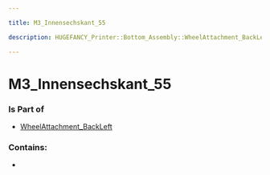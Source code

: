 ```yaml
---

title: M3_Innensechskant_55

description: HUGEFANCY_Printer::Bottom_Assembly::WheelAttachment_BackLeft::M3_Innensechskant_55

---
```

# M3_Innensechskant_55
<script>
    var geoarray = '{"M3_Innensechskant_55": {}}';
</script>
<script>
    var basepath = '/assets/HUGEFANCY_Printer/Bottom_Assembly/WheelAttachment_BackLeft/';
</script>
<link rel="stylesheet" href="/css/container.css">

<div id="container"></div>

<!-- these are the required scripts for the three.js scene -->
<script src="/lib/three.min.js"></script>
<script src="/lib/OrbitControls.js"></script>
<script src="/lib/RectAreaLightUniformsLib.js"></script>
<!-- this is your app's lib file -->
<script src="/lib/triceratops_app.js"></script>
### Is Part of
- [WheelAttachment_BackLeft](../WheelAttachment_BackLeft)  

### Contains:
- [](./M3_Innensechskant_55/)

